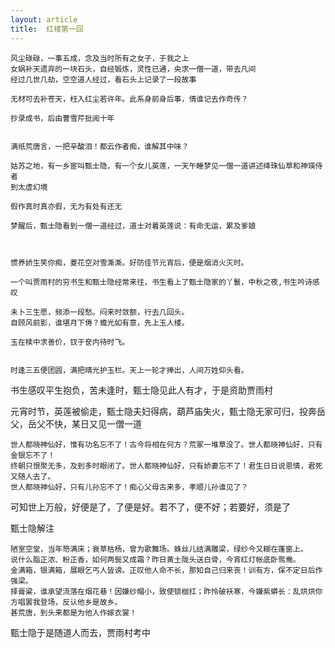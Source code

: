 ```yaml
---
layout: article
title:  红楼第一回
---
```


```
风尘碌碌，一事五成，念及当时所有之女子，于我之上
女娲补天遗弃的一块石头，自经锻炼，灵性已通，央求一僧一道，带去凡间
经过几世几劫，空空道人经过，看石头上记录了一段故事

无材可去补苍天，枉入红尘若许年。此系身前身后事，倩谁记去作奇传？

抄录成书，后由曹雪芹批阅十年


满纸荒唐言，一把辛酸泪！都云作者痴，谁解其中味？

```

```
姑苏之地，有一乡宦叫甄士隐，有一个女儿英莲，一天午睡梦见一僧一道讲述绛珠仙草和神瑛侍者
到太虚幻境

假作真时真亦假，无为有处有还无

梦醒后，甄士隐看到一僧一道经过，道士对着英莲说：有命无运，累及爹娘



惯养娇生笑你痴，菱花空对雪澌澌。好防佳节元宵后，便是烟消火灭时。

```

```
一个叫贾雨村的穷书生和甄士隐经常来往，书生看上了甄士隐家的丫鬟，中秋之夜,书生吟诗感叹

未卜三生愿，频添一段愁。闷来时敛额，行去几回头。
自顾风前影，谁堪月下俦？蟾光如有意，先上玉人楼。

玉在椟中求善价，钗于奁内待时飞。


时逢三五便团圆，满把晴光护玉栏。天上一轮才捧出，人间万姓仰头看。

```

书生感叹平生抱负，苦未逢时，甄士隐见此人有才，于是资助贾雨村

元宵时节，英莲被偷走，甄士隐夫妇得病，葫芦庙失火，甄士隐无家可归，投奔岳父，岳父不快，某日又见一僧一道

```
世人都晓神仙好，惟有功名忘不了！古今将相在何方？荒冢一堆草没了。世人都晓神仙好，只有金银忘不了！
终朝只恨聚无多，及到多时眼闭了。世人都晓神仙好，只有娇妻忘不了！君生日日说恩情，君死又随人去了。
世人都晓神仙好，只有儿孙忘不了！痴心父母古来多，孝顺儿孙谁见了？
```

可知世上万般，好便是了，了便是好。若不了，便不好；若要好，须是了


甄士隐解注

```
陋室空堂，当年笏满床；衰草枯杨，曾为歌舞场。蛛丝儿结满雕梁，绿纱今又糊在蓬窗上。
说什么脂正浓、粉正香，如何两鬓又成霜？昨日黄土陇头送白骨，今宵红灯帐底卧鸳鸯。
金满箱，银满箱，展眼乞丐人皆谤。正叹他人命不长，那知自己归来丧！训有方，保不定日后作强梁。
择膏粱，谁承望流落在烟花巷！因嫌纱帽小，致使锁枷扛；昨怜破袄寒，今嫌紫蟒长：乱烘烘你方唱罢我登场，反认他乡是故乡。
甚荒唐，到头来都是为他人作嫁衣裳！
```

甄士隐于是随道人而去，贾雨村考中